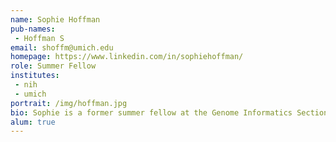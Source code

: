 ```yaml
---
name: Sophie Hoffman
pub-names:
 - Hoffman S
email: shoffm@umich.edu
homepage: https://www.linkedin.com/in/sophiehoffman/
role: Summer Fellow
institutes:
 - nih
 - umich
portrait: /img/hoffman.jpg
bio: Sophie is a former summer fellow at the Genome Informatics Section who worked on chromosome-specific epigenetic profiling of human rDNA arrays. She is currently a graduate student student at the University of Michigan.
alum: true
---
```

